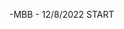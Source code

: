 -MBB - 12/8/2022 START


<!---
MBB2023/MBB2023 is a ✨ special ✨ repository because its `README.md` (this file) appears on your GitHub profile.
You can click the Preview link to take a look at your changes.
--->
